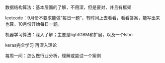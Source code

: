 数据结构算法：基本层面的了解，不用深，但是要对，并且有框架

leetcode：9月份不要求能做“每日一题”，有时间上去看看，看看答案，能写出来也算。10月份开始每日一题。

机器学习算法：深入了解；主要是lightGBM和扩展，以及一个lstm

keras完全学习 再深入理论

每周一问：怎么做行业分析，理解或尝试一个案例

